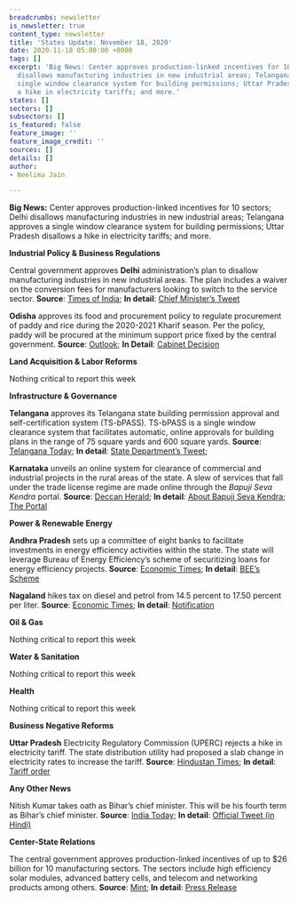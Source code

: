 ```yaml
---
breadcrumbs: newsletter
is_newsletter: true
content_type: newsletter
title: 'States Update: November 18, 2020'
date: 2020-11-18 05:00:00 +0000
tags: []
excerpt: 'Big News: Center approves production-linked incentives for 10 sectors; Delhi
  disallows manufacturing industries in new industrial areas; Telangana approves a
  single window clearance system for building permissions; Uttar Pradesh disallows
  a hike in electricity tariffs; and more.'
states: []
sectors: []
subsectors: []
is_featured: false
feature_image: ''
feature_image_credit: ''
sources: []
details: []
author:
- Neelima Jain

---
```

**Big News:** Center approves production-linked incentives for 10 sectors; Delhi disallows manufacturing industries in new industrial areas; Telangana approves a single window clearance system for building permissions; Uttar Pradesh disallows a hike in electricity tariffs; and more.

**Industrial Policy & Business Regulations**

Central government approves **Delhi** administration’s plan to disallow manufacturing industries in new industrial areas. The plan includes a waiver on the conversion fees for manufacturers looking to switch to the service sector. **Source**: [Times of India](https://timesofindia.indiatimes.com/city/delhi/no-conversion-fee-for-any-old-industry-for-service-shift/articleshow/79159517.cms); **In detail**: [Chief Minister’s Tweet](https://twitter.com/ArvindKejriwal/status/1323245385314299905)

**Odisha** approves its food and procurement policy to regulate procurement of paddy and rice during the 2020-2021 Kharif season. Per the policy, paddy will be procured at the minimum support price fixed by the central government. **Source**: [Outlook](https://www.outlookindia.com/newsscroll/odisha-govt-approves-food--procurement-policy-for-kharif-marketing-season-20202021/1975304); **In Detail**: [Cabinet Decision](https://cabinet.odisha.gov.in/UploadedDOC/11032_MEDIA_5.PDF)

**Land Acquisition & Labor Reforms**

Nothing critical to report this week

**Infrastructure & Governance**

**Telangana** approves its Telangana state building permission approval and self-certification system (TS-bPASS). TS-bPASS is a single window clearance system that facilitates automatic, online approvals for building plans in the range of 75 square yards and 600 square yards. **Source**: [Telangana Today](https://telanganatoday.com/ts-bpass-a-new-benchmark); **In detail**: [State Department’s Tweet](https://twitter.com/KTRTRS/status/1328190989891031040?s=20);

**Karnataka** unveils an online system for clearance of commercial and industrial projects in the rural areas of the state. A slew of services that fall under the trade license regime are made online through the _Bapuji Seva Kendra_ portal. **Source**: [Deccan Herald](https://www.deccanherald.com/state/karnataka-goes-online-with-business-approvals-in-rural-areas-914508.html); **In detail**: [About Bapuji Seva Kendra](https://bsk.karnataka.gov.in/Images/BSK%20detailed%20User%20Manual%20User.pdf); [The Portal](https://bsk.karnataka.gov.in/)

**Power & Renewable Energy**

**Andhra Pradesh** sets up a committee of eight banks to facilitate investments in energy efficiency activities within the state. The state will leverage Bureau of Energy Efficiency’s scheme of securitizing loans for energy efficiency projects. **Source**: [Economic Times](https://energy.economictimes.indiatimes.com/news/power/andhra-pradesh-panel-set-up-to-aid-energy-efficiency-projects/79240492); **In detail**: [BEE’s Scheme](https://beeindia.gov.in/sites/default/files/PRGFEE_0.pdf)

**Nagaland** hikes tax on diesel and petrol from 14.5 percent to 17.50 percent per liter. **Source**: [Economic Times](https://energy.economictimes.indiatimes.com/news/oil-and-gas/tax-on-fuels-hiked-in-nagaland/79202597); **In detail**: [Notification](http://nagalandtax.nic.in/docs/Notification/Act/Issued%20by%20Finance%20Department/Petroleum/2020/Petro%20rate.jpg)

**Oil & Gas**

Nothing critical to report this week

**Water & Sanitation**

Nothing critical to report this week

**Health**

Nothing critical to report this week

**Business Negative Reforms**

**Uttar Pradesh** Electricity Regulatory Commission (UPERC) rejects a hike in electricity tariff. The state distribution utility had proposed a slab change in electricity rates to increase the tariff. **Source**: [Hindustan Times](https://www.hindustantimes.com/lucknow/diwali-cheer-no-power-tarrif-hike-slabs-unchanged-in-uttar-pradesh/story-HZKyRMNnMhV0Anp3KHagIJ.html); **In detail**: [Tariff order](https://www.uperc.org/App_File/TariffOrderUPStateDiscomsDigitallySigned-pdf11112020121317PM.pdf)

**Any Other News**

Nitish Kumar takes oath as Bihar’s chief minister. This will be his fourth term as Bihar’s chief minister. **Source**: [India Today](https://www.indiatoday.in/india/story/nitish-kumar-swearing-in-bihar-2-deputy-chief-minister-highlights-1741202-2020-11-16); **In detail**: [Official Tweet (in Hindi)](https://twitter.com/NitishKumar/status/1328338766562349056)

**Center-State Relations**

The central government approves production-linked incentives of up to $26 billion for 10 manufacturing sectors. The sectors include high efficiency solar modules, advanced battery cells, and telecom and networking products among others. **Source**: [Mint](https://www.livemint.com/politics/policy/govt-approves-pli-scheme-worth-up-to-rs-2-crore-for-10-sectors-11605087917126.html); **In detail**: [Press Release](https://pib.gov.in/PressReleasePage.aspx?PRID=1671912)
